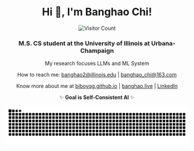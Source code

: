 <h1 align="center">Hi 👋, I'm Banghao Chi!</h1>

<div align="center">

![Visitor Count](https://profile-counter.glitch.me/BiboyQG/count.svg)

</div>

<h3 align="center">M.S. CS student at the University of Illinois at Urbana-Champaign</h3>

<div align="center">

My research focuses LLMs and ML System

How to reach me: banghao2@illinois.edu | banghao_chi@163.com

Know more about me at [biboyqg.github.io](https://biboyqg.github.io/) | [banghao.live](https://banghao.live) | [LinkedIn](https://www.linkedin.com/in/banghao-chi-550737276/)

✨ **Goal is Self-Consistent AI** ✨

<picture>
  <source media="(prefers-color-scheme: dark)" srcset="https://raw.githubusercontent.com/BiboyQG/BiboyQG/output/github-contribution-grid-snake-dark.svg">
  <source media="(prefers-color-scheme: light)" srcset="https://raw.githubusercontent.com/BiboyQG/BiboyQG/output/github-contribution-grid-snake.svg">
  <img alt="github contribution grid snake animation" src="https://raw.githubusercontent.com/BiboyQG/BiboyQG/output/github-contribution-grid-snake.svg">
</picture>

</div>
